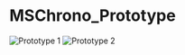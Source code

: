 # MSChrono_Prototype
![Prototype 1](photos/WhatsApp%20Image%202024-10-31%20à%2023.32.01_362fecaa.jpg)
![Prototype 2](photos/WhatsApp%20Image%202024-11-01%20à%2011.13.11_6235cbca.jpg)
